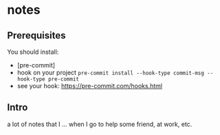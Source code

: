 # notes

## Prerequisites

You should install:

- [pre-commit]
- hook on your project `pre-commit install --hook-type commit-msg --hook-type pre-commit`
- see your hook: https://pre-commit.com/hooks.html

## Intro

a lot of notes that I ... when I go to help some friend, at work, etc.
